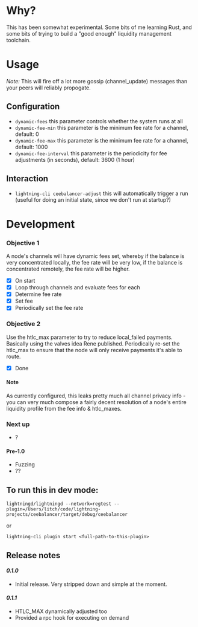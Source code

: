
# Why?

This has been somewhat experimental.  Some bits of me learning Rust, and some bits of trying to build a "good enough" liquidity management toolchain.

# Usage

*Note:* This will fire off a lot more gossip (channel_update) messages than your peers will reliably propogate. 

## Configuration

- `dynamic-fees` this parameter controls whether the system runs at all
- `dynamic-fee-min` this parameter is the minimum fee rate for a channel, default: 0
- `dynamic-fee-max` this parameter is the minimum fee rate for a channel, default: 1000
- `dynamic-fee-interval` this parameter is the periodicity for fee adjustments (in seconds), default: 3600 (1 hour)

## Interaction

- `lightning-cli ceebalancer-adjust` this will automatically trigger a run (useful for doing an initial state, since we don't run at startup?)

# Development


### Objective 1

A node's channels will have dynamic fees set, whereby if the balance is very concentrated locally, the fee rate will be very low, if the balance is concentrated remotely, the fee rate will be higher.

- [x] On start
- [x] Loop through channels and evaluate fees for each
- [x] Determine fee rate
- [x] Set fee
- [x] Periodically set the fee rate

### Objective 2

Use the htlc_max parameter to try to reduce local_failed payments.  Basically using the valves idea Rene published.  Periodically re-set the htlc_max to ensure that the node will only receive payments it's able to route.

- [x] Done

#### Note

As currently configured, this leaks pretty much all channel privacy info - you can very much compose a fairly decent resolution of a node's entire liquidity profile from the fee info & htlc_maxes.

### Next up

- ?

#### Pre-1.0

- Fuzzing
- ??

## To run this in dev mode:

```
lightningd/lightningd --network=regtest --plugin=/Users/litch/code/lightning-projects/ceebalancer/target/debug/ceebalancer
```

or

```
lightning-cli plugin start <full-path-to-this-plugin>
```

## Release notes

#### *0.1.0* 
- Initial release.  Very stripped down and simple at the moment.

#### *0.1.1*
- HTLC_MAX dynamically adjusted too
- Provided a rpc hook for executing on demand
